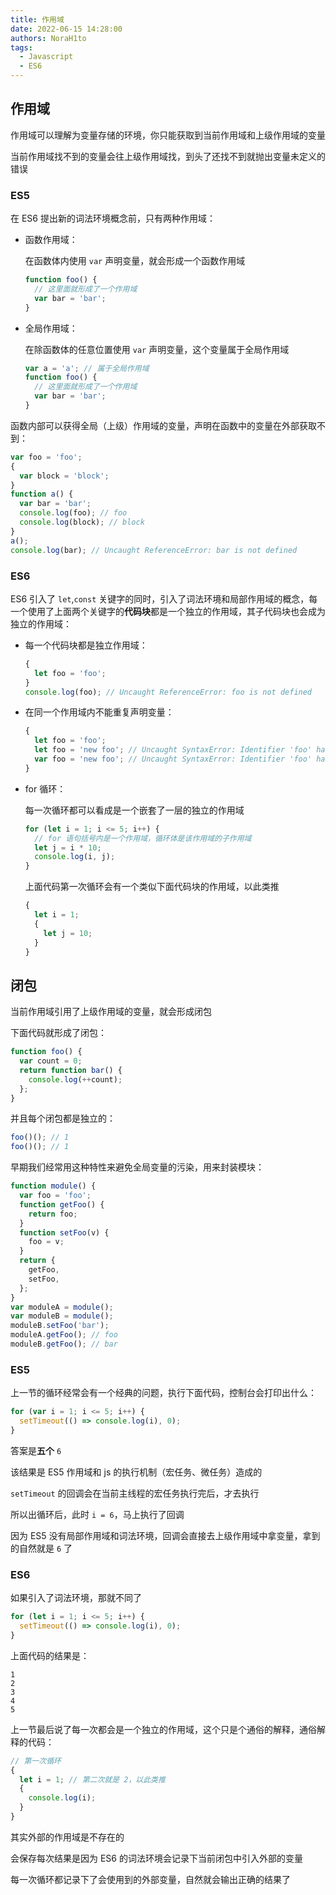 ```yaml
---
title: 作用域
date: 2022-06-15 14:28:00
authors: NoraH1to
tags:
  - Javascript
  - ES6
---
```


## 作用域

作用域可以理解为变量存储的环境，你只能获取到当前作用域和上级作用域的变量

当前作用域找不到的变量会往上级作用域找，到头了还找不到就抛出变量未定义的错误

### ES5

在 ES6 提出新的词法环境概念前，只有两种作用域：

- 函数作用域：

  在函数体内使用 `var` 声明变量，就会形成一个函数作用域

  ```javascript
  function foo() {
    // 这里面就形成了一个作用域
    var bar = 'bar';
  }
  ```

- 全局作用域：

  在除函数体的任意位置使用 `var` 声明变量，这个变量属于全局作用域

  ```javascript
  var a = 'a'; // 属于全局作用域
  function foo() {
    // 这里面就形成了一个作用域
    var bar = 'bar';
  }
  ```

函数内部可以获得全局（上级）作用域的变量，声明在函数中的变量在外部获取不到：

```javascript
var foo = 'foo';
{
  var block = 'block';
}
function a() {
  var bar = 'bar';
  console.log(foo); // foo
  console.log(block); // block
}
a();
console.log(bar); // Uncaught ReferenceError: bar is not defined
```

### ES6

ES6 引入了 `let`,`const` 关键字的同时，引入了词法环境和局部作用域的概念，每一个使用了上面两个关键字的**代码块**都是一个独立的作用域，其子代码块也会成为独立的作用域：

- 每一个代码块都是独立作用域：

  ```javascript
  {
    let foo = 'foo';
  }
  console.log(foo); // Uncaught ReferenceError: foo is not defined
  ```

- 在同一个作用域内不能重复声明变量：

  ```javascript
  {
    let foo = 'foo';
    let foo = 'new foo'; // Uncaught SyntaxError: Identifier 'foo' has already been declared
    var foo = 'new foo'; // Uncaught SyntaxError: Identifier 'foo' has already been declared
  }
  ```

- for 循环：

  每一次循环都可以看成是一个嵌套了一层的独立的作用域

  ```javascript
  for (let i = 1; i <= 5; i++) {
    // for 语句括号内是一个作用域，循环体是该作用域的子作用域
    let j = i * 10;
    console.log(i, j);
  }
  ```

  上面代码第一次循环会有一个类似下面代码块的作用域，以此类推

  ```javascript
  {
    let i = 1;
    {
      let j = 10;
    }
  }
  ```

## 闭包

当前作用域引用了上级作用域的变量，就会形成闭包

下面代码就形成了闭包：

```javascript
function foo() {
  var count = 0;
  return function bar() {
    console.log(++count);
  };
}
```

并且每个闭包都是独立的：

```javascript
foo()(); // 1
foo()(); // 1
```

早期我们经常用这种特性来避免全局变量的污染，用来封装模块：

```javascript
function module() {
  var foo = 'foo';
  function getFoo() {
    return foo;
  }
  function setFoo(v) {
    foo = v;
  }
  return {
    getFoo,
    setFoo,
  };
}
var moduleA = module();
var moduleB = module();
moduleB.setFoo('bar');
moduleA.getFoo(); // foo
moduleB.getFoo(); // bar
```

### ES5

上一节的循环经常会有一个经典的问题，执行下面代码，控制台会打印出什么：

```javascript
for (var i = 1; i <= 5; i++) {
  setTimeout(() => console.log(i), 0);
}
```

答案是**五个** `6`

该结果是 ES5 作用域和 js 的执行机制（宏任务、微任务）造成的

`setTimeout` 的回调会在当前主线程的宏任务执行完后，才去执行

所以出循环后，此时 `i = 6`，马上执行了回调

因为 ES5 没有局部作用域和词法环境，回调会直接去上级作用域中拿变量，拿到的自然就是 `6` 了

### ES6

如果引入了词法环境，那就不同了

```javascript
for (let i = 1; i <= 5; i++) {
  setTimeout(() => console.log(i), 0);
}
```

上面代码的结果是：

```shell
1
2
3
4
5
```

上一节最后说了每一次都会是一个独立的作用域，这个只是个通俗的解释，通俗解释的代码：

```javascript
// 第一次循环
{
  let i = 1; // 第二次就是 2，以此类推
  {
    console.log(i);
  }
}
```

其实外部的作用域是不存在的

会保存每次结果是因为 ES6 的词法环境会记录下当前闭包中引入外部的变量

每一次循环都记录下了会使用到的外部变量，自然就会输出正确的结果了
